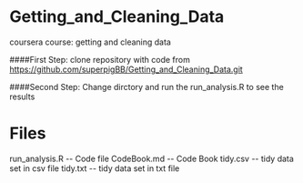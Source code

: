 Getting_and_Cleaning_Data
=========================

coursera course: getting and cleaning data


####First Step:
clone repository with code from https://github.com/superpigBB/Getting_and_Cleaning_Data.git

####Second Step:
Change dirctory and run the run_analysis.R to see the results

Files
=====================
run_analysis.R -- Code file
CodeBook.md -- Code Book
tidy.csv -- tidy data set in csv file
tidy.txt -- tidy data set in txt file

